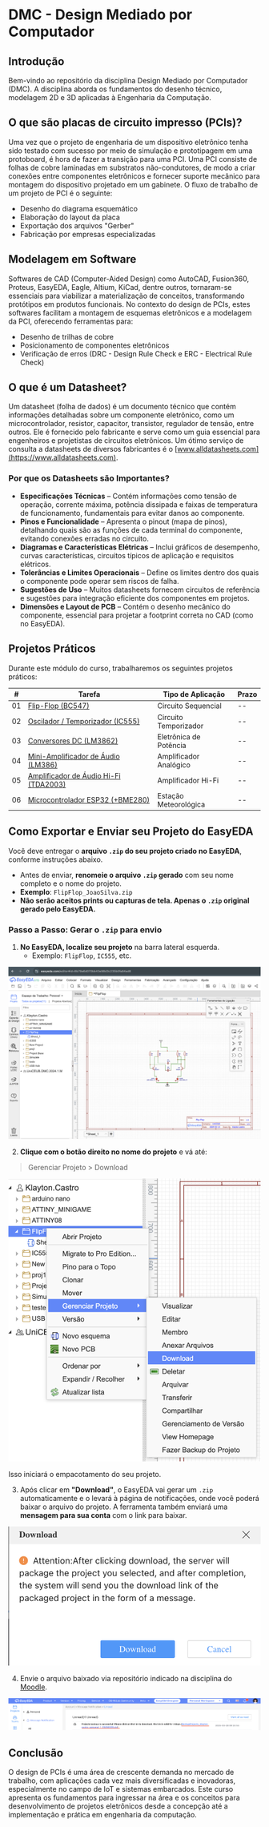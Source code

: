 # DMC - Design Mediado por Computador

## Introdução

Bem-vindo ao repositório da disciplina Design Mediado por Computador (DMC). A disciplina aborda os fundamentos do desenho técnico, modelagem 2D e 3D aplicadas à Engenharia da Computação. 

##  O que são placas de circuito impresso (PCIs)?

Uma vez que o projeto de engenharia de um dispositivo eletrônico tenha sido testado com sucesso por meio de simulação e prototipagem em uma protoboard, é hora de fazer a transição para uma PCI. Uma PCI consiste de folhas de cobre laminadas em substratos não-condutores, de modo a criar conexões entre componentes eletrônicos e fornecer suporte mecânico para montagem do dispositivo projetado em um gabinete. O fluxo de trabalho de um projeto de PCI é o seguinte: 

- Desenho do diagrama esquemático
- Elaboração do layout da placa
- Exportação dos arquivos "Gerber"
- Fabricação por empresas especializadas

## Modelagem em Software

Softwares de CAD (Computer-Aided Design) como AutoCAD, Fusion360, Proteus, EasyEDA, Eagle, Altium, KiCad, dentre outros, tornaram-se essenciais para viabilizar a materialização de conceitos, transformando protótipos em produtos funcionais. No contexto do design de PCIs, estes softwares facilitam a montagem de esquemas eletrônicos e a modelagem da PCI, oferecendo ferramentas para:

- Desenho de trilhas de cobre
- Posicionamento de componentes eletrônicos
- Verificação de erros (DRC - Design Rule Check e ERC - Electrical Rule Check)

<!--

Antes de exportar os Gerber files (arquivos para fabricação), sempre rode o ERC e DRC. Isso evita retrabalho e garante que sua placa funcione como esperado e possa ser fabricada com segurança.

### Electrical Rule Check (ERC) no EasyEDA

No editor de esquemáticos (schematic), você acessa:

> Design > Electrical Rule Check (ERC)

O que ele faz:

Verifica se há pinos flutuantes, conexões erradas ou curto-circuitos lógicos.

Destaca possíveis problemas com bolinhas vermelhas nos pontos de erro.

Lista os erros encontrados em uma janela de relatório.

Exemplos de erros que o ERC detecta:

Saída conectada a outra saída

Entrada desconectada

Pinos de alimentação não conectados ao VCC ou GND

Componentes mal referenciados

### Design Rule Check (DRC) no EasyEDA

No editor de layout da PCB, você acessa:

> Tools > Design Rule Check (DRC)

O que ele faz:

Analisa se o projeto da placa segue as regras mínimas definidas (largura de trilha, espaçamento, distância entre pads, etc).

Mostra os erros graficamente em destaque na placa.

Também lista os erros em uma janela com a opção de navegar até cada um deles.

Você pode configurar as regras em:

Design > Design Rule Settings

Exemplos de erros que o DRC detecta:

Trilhas muito próximas

Pads encostando em trilhas vizinhas

Distância entre via e borda da placa insuficiente


-->

## O que é um Datasheet?

Um datasheet (folha de dados) é um documento técnico que contém informações detalhadas sobre um componente eletrônico, como um microcontrolador, resistor, capacitor, transistor, regulador de tensão, entre outros. Ele é fornecido pelo fabricante e serve como um guia essencial para engenheiros e projetistas de circuitos eletrônicos. Um ótimo serviço de consulta a datasheets de diversos fabricantes é o [www.alldatasheets.com](https://www.alldatasheets.com). 

### Por que os Datasheets são Importantes?

- **Especificações Técnicas** – Contém informações como tensão de operação, corrente máxima, potência dissipada e faixas de temperatura de funcionamento, fundamentais para evitar danos ao componente.
- **Pinos e Funcionalidade** – Apresenta o pinout (mapa de pinos), detalhando quais são as funções de cada terminal do componente, evitando conexões erradas no circuito.
- **Diagramas e Características Elétricas** – Inclui gráficos de desempenho, curvas características, circuitos típicos de aplicação e requisitos elétricos.
- **Tolerâncias e Limites Operacionais** – Define os limites dentro dos quais o componente pode operar sem riscos de falha.
- **Sugestões de Uso** – Muitos datasheets fornecem circuitos de referência e sugestões para integração eficiente dos componentes em projetos.
- **Dimensões e Layout de PCB** – Contém o desenho mecânico do componente, essencial para projetar a footprint correta no CAD (como no EasyEDA).

## Projetos Práticos

Durante este módulo do curso, trabalharemos os seguintes projetos práticos: 

| #  | Tarefa                                                             | Tipo de Aplicação      | Prazo      |
|----|--------------------------------------------------------------------|------------------------|------------|
| 01 | [Flip-Flop (BC547)](/flipflop/)                                    | Circuito Sequencial    | --         |
| 02 | [Oscilador / Temporizador (IC555)](/ic555/)                        | Circuito Temporizador  | --         |
| 03 | [Conversores DC (LM3862)](/converters/)                            | Eletrônica de Potência | --         |
| 04 | [Mini-Amplificador de Áudio (LM386)](/lm386/)                      | Amplificador Analógico | --         |
| 05 | [Amplificador de Áudio Hi-Fi (TDA2003)](/tda2003/)                 | Amplificador Hi-Fi     | --         |
| 06 | [Microcontrolador ESP32 (+BME280)](/bme280/)                       | Estação Meteorológica  | --         |
 
## Como Exportar e Enviar seu Projeto do EasyEDA

Você deve entregar o **arquivo `.zip` do seu projeto criado no EasyEDA**, conforme instruções abaixo.

- Antes de enviar, **renomeie o arquivo `.zip` gerado** com seu nome completo e o nome do projeto.
- **Exemplo**: `FlipFlop_JoaoSilva.zip`
- **Não serão aceitos prints ou capturas de tela. Apenas o `.zip` original gerado pelo EasyEDA.**

<!--
- O envio deve ser feito via [**canal oficial da disciplina** — Moodle, e-mail ou GitHub Classroom] *(especificar o meio)*.
-->

###  Passo a Passo: Gerar o `.zip` para envio

1. **No EasyEDA, localize seu projeto** na barra lateral esquerda.
   - Exemplo: `FlipFlop`, `IC555`, etc.

<img src="/img/EEDA_01.png" alt="Passo 1">


2. **Clique com o botão direito no nome do projeto** e vá até:

>Gerenciar Projeto > Download

<img src="/img/EEDA_02.png" alt="Passo 2">

Isso iniciará o empacotamento do seu projeto.

3. Após clicar em **"Download"**, o EasyEDA vai gerar um `.zip` automaticamente e o levará à página de notificações, onde você poderá baixar o arquivo do projeto. A ferramenta também enviará uma **mensagem para sua conta** com o link para baixar.

<img src="/img/EEDA_03.png" alt="Passo 3">

4. Envie o arquivo baixado via repositório indicado na disciplina do [Moodle](https://salaonline.ceub.br/).

<img src="/img/EEDA_04.png" alt="Passo 4">

<!--

6. [Mini-Game (ATTiny - Arduino)](/attiny/)

7. [Estação Meteorológica (ESP32 + BME280)](/bme280/)

-->

## Conclusão

O design de PCIs é uma área de crescente demanda no mercado de trabalho, com aplicações cada vez mais diversificadas e inovadoras, especialmente no campo de IoT e sistemas embarcados. Este curso apresenta os fundamentos para ingressar na área e os conceitos para desenvolvimento de projetos eletrônicos desde a concepção até a implementação e prática em engenharia da computação. 

<!--

Um sistema embarcado é um conjunto de hardware e software dedicado a uma aplicação específica. Exemplos incluem controle de motor em automóveis, dispositivos médicos, eletrodomésticos, sistemas de segurança, entre outros. Atualmente, plataformas populares para prototipagem incluem Arduino e ESP32. 

-->
